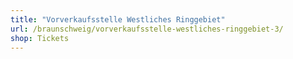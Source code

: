 ```yaml
---
title: "Vorverkaufsstelle Westliches Ringgebiet"
url: /braunschweig/vorverkaufsstelle-westliches-ringgebiet-3/
shop: Tickets
---
```

